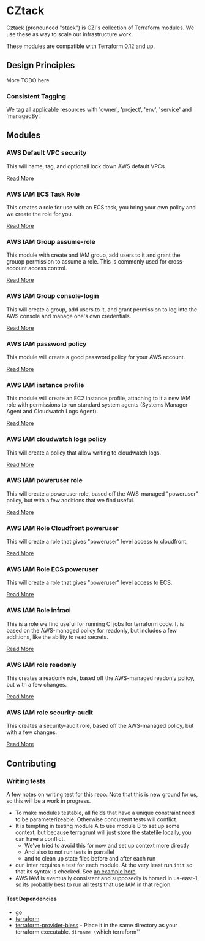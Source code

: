 # CZtack

Cztack (pronounced "stack") is CZI's collection of Terraform modules. We use these as way to scale our infrastructure work.

These modules are compatible with Terraform 0.12 and up.

## Design Principles

More TODO here

### Consistent Tagging

We tag all applicable resources with 'owner', 'project', 'env', 'service' and 'managedBy'.

## Modules

### AWS Default VPC security

This will name, tag, and optionall lock down AWS default VPCs.

[Read More](aws-default-vpc-security/README.md)

### AWS IAM ECS Task Role

This creates a role for use with an ECS task, you bring your own policy and we create the role for you.

[Read More](aws-iam-ecs-task-role/README.md)

### AWS IAM Group assume-role

This module with create and IAM group, add users to it and grant the grouop permission to assume a role. This is commonly used for cross-account access control.

[Read More](aws-iam-group-assume-role/README.md)

### AWS IAM Group console-login

This will create a group, add users to it, and grant permission to log into the AWS console and manage one's own credentials.

[Read More](aws-iam-group-console-login/README.md)

### AWS IAM password policy

This module will create a good password policy for your AWS account.

[Read More](aws-iam-password-policy/README.md)

### AWS IAM instance profile

This module will create an EC2 instance profile, attaching to it a new IAM role with permissions to run standard system agents (Systems Manager Agent and Cloudwatch Logs Agent).

[Read More](aws-iam-instance-profile/README.md)

### AWS IAM cloudwatch logs policy

This will create a policy that allow writing to cloudwatch logs.

[Read More](aws-iam-policy-cwlogs/README.md)

### AWS IAM poweruser role

This will create a poweruser role, based off the AWS-managed "poweruser" policy, but with a few additions that we find useful.

[Read More](aws-iam-poweruser/README.md)

### AWS IAM Role Cloudfront poweruser

This will create a role that gives "poweruser" level access to cloudfront.

[Read More](aws-iam-role-cloudfront-poweruser/README.md)

### AWS IAM Role ECS poweruser

This will create a role that gives "poweruser" level access to ECS.

[Read More](aws-iam-role-ecs-poweruser/README.md)

### AWS IAM Role infraci

This is a role we find useful for running CI jobs for terraform code. It is based on the AWS-managed policy for readonly, but includes a few additions, like the ability to read secrets.

[Read More](aws-iam-role-infraci/README.md)

### AWS IAM role readonly

This creates a readonly role, based off the AWS-managed readonly policy, but with a few changes.

[Read More](aws-iam-role-readonly/README.md)

### AWS IAM role security-audit

This creates a security-audit role, based off the AWS-managed policy, but with a few changes.

[Read More](aws-iam-role-security-audit/README.md)

## Contributing

### Writing tests

A few notes on writing test for this repo. Note that this is new ground for us, so this will be a work in progress.

* To make modules testable, all fields that have a unique constraint need to be parameterizeable. Otherwise concurrent tests will conflict.
* It is tempting in testing module A to use module B to set up some context, but because terragrunt will just store the statefile locally, you can have a conflict.
  * We've tried to avoid this for now and set up context more directly
  * And also to not run tests in parrallel
  * and to clean up state files before and after each run
* our linter requires a test for each module. At the very least run `init` so that its syntax is checked. See [an example here](aws-iam-group-assume-role/module_test.go).
* AWS IAM is eventually consistent and supposedly is homed in us-east-1, so its probably best to run all tests that use IAM in that region.

#### Test Dependencies
* [go](https://golang.org/doc/install)
* [terraform](https://www.terraform.io/intro/getting-started/install.html)
* [terraform-provider-bless](https://github.com/chanzuckerberg/terraform-provider-bless/releases) - Place it in the same directory as your terraform executable. `dirname \`which terraform\``
